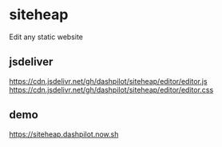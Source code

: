 # siteheap
 Edit any static website

## jsdeliver
https://cdn.jsdelivr.net/gh/dashpilot/siteheap/editor/editor.js
https://cdn.jsdelivr.net/gh/dashpilot/siteheap/editor/editor.css

## demo
https://siteheap.dashpilot.now.sh
